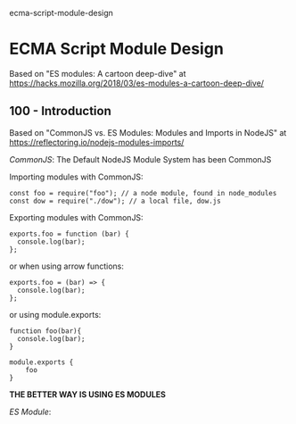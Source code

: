 ecma-script-module-design
# ECMA Script Module Design

Based on "ES modules: A cartoon deep-dive" at https://hacks.mozilla.org/2018/03/es-modules-a-cartoon-deep-dive/

## 100 - Introduction

Based on "CommonJS vs. ES Modules: Modules and Imports in NodeJS" at https://reflectoring.io/nodejs-modules-imports/

*CommonJS*: The Default NodeJS Module System has been CommonJS

Importing modules with CommonJS:

```
const foo = require("foo"); // a node module, found in node_modules
const dow = require("./dow"); // a local file, dow.js
```

Exporting modules with CommonJS:

```
exports.foo = function (bar) {
  console.log(bar);
};
```
or when using arrow functions:
```
exports.foo = (bar) => {
  console.log(bar);
};
```
or using module.exports:
```
function foo(bar){
  console.log(bar);
}

module.exports {
    foo
}
```

**THE BETTER WAY IS USING ES MODULES**

*ES Module*: 

